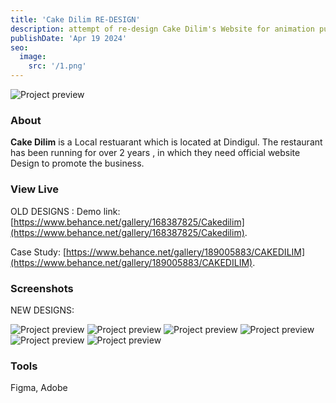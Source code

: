```yaml
---
title: 'Cake Dilim RE-DESIGN'
description: attempt of re-design Cake Dilim's Website for animation purposes.
publishDate: 'Apr 19 2024'
seo:
  image:
    src: '/1.png'
---
```


![Project preview](/1.png)

### About

**Cake Dilim** is a Local restuarant which is located at Dindigul. The restaurant has been running for over 2 years , in which they need official website Design to promote the business.

### View Live

OLD DESIGNS : 
Demo link:
[https://www.behance.net/gallery/168387825/Cakedilim](https://www.behance.net/gallery/168387825/Cakedilim).

Case Study:
[https://www.behance.net/gallery/189005883/CAKEDILIM](https://www.behance.net/gallery/189005883/CAKEDILIM).


### Screenshots
NEW DESIGNS: 


![Project preview](/1.png)
![Project preview](/2.png)
![Project preview](/3.png)
![Project preview](/4.png)
![Project preview](/8.png)
![Project preview](/9.png)
### Tools

Figma, Adobe

